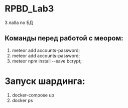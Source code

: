 # RPBD_Lab3
3 лаба по БД
## Команды перед работой с меором:
1. meteor add accounts-password;
2. meteor add accounts-password;
3. meteor npm install --save bcrypt;

# Запуск шардинга:
1. docker-compose up
2. docker ps
